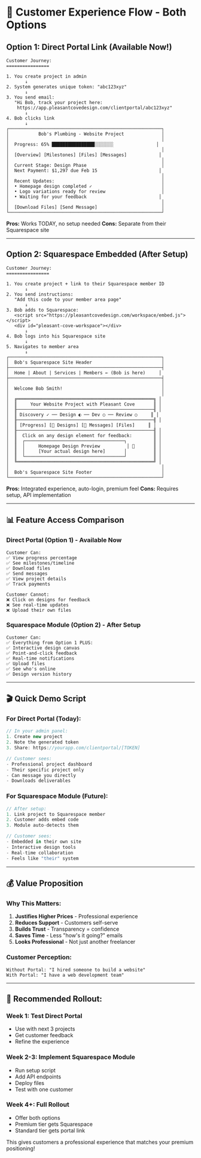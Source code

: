 # 🚶 Customer Experience Flow - Both Options

## Option 1: Direct Portal Link (Available Now!)

```
Customer Journey:
================

1. You create project in admin
       ↓
2. System generates unique token: "abc123xyz"
       ↓
3. You send email:
   "Hi Bob, track your project here:
    https://app.pleasantcovedesign.com/clientportal/abc123xyz"
       ↓
4. Bob clicks link
       ↓
┌─────────────────────────────────────────────────────────┐
│           Bob's Plumbing - Website Project              │
│                                                         │
│  Progress: 65% ████████████████░░░░░░░                │
│                                                         │
│  [Overview] [Milestones] [Files] [Messages]            │
│                                                         │
│  Current Stage: Design Phase                            │
│  Next Payment: $1,297 due Feb 15                       │
│                                                         │
│  Recent Updates:                                        │
│  • Homepage design completed ✓                          │
│  • Logo variations ready for review                     │
│  • Waiting for your feedback                           │
│                                                         │
│  [Download Files] [Send Message]                        │
└─────────────────────────────────────────────────────────┘
```

**Pros:** Works TODAY, no setup needed
**Cons:** Separate from their Squarespace site

---

## Option 2: Squarespace Embedded (After Setup)

```
Customer Journey:
================

1. You create project + link to their Squarespace member ID
       ↓
2. You send instructions:
   "Add this code to your member area page"
       ↓
3. Bob adds to Squarespace:
   <script src="https://pleasantcovedesign.com/workspace/embed.js"></script>
   <div id="pleasant-cove-workspace"></div>
       ↓
4. Bob logs into his Squarespace site
       ↓
5. Navigates to member area
       ↓
┌─────────────────────────────────────────────────────────┐
│  Bob's Squarespace Site Header                          │
├─────────────────────────────────────────────────────────┤
│  Home | About | Services | Members ← (Bob is here)     │
├─────────────────────────────────────────────────────────┤
│                                                         │
│  Welcome Bob Smith!                                     │
│                                                         │
│  ╔═══════════════════════════════════════════════════╗ │
│  ║     Your Website Project with Pleasant Cove       ║ │
│  ╟───────────────────────────────────────────────────╢ │
│  ║ Discovery ✓ ── Design ◐ ── Dev ○ ── Review ○     ║ │
│  ╟───────────────────────────────────────────────────╢ │
│  ║ [Progress] [🎨 Designs] [💬 Messages] [Files]     ║ │
│  ╟───────────────────────────────────────────────────╢ │
│  ║  Click on any design element for feedback:        ║ │
│  ║  ┌─────────────────────────────────────┐          ║ │
│  ║  │     Homepage Design Preview          │ 📌       ║ │
│  ║  │     [Your actual design here]       │          ║ │
│  ║  └─────────────────────────────────────┘          ║ │
│  ╚═══════════════════════════════════════════════════╝ │
│                                                         │
│  Bob's Squarespace Site Footer                          │
└─────────────────────────────────────────────────────────┘
```

**Pros:** Integrated experience, auto-login, premium feel
**Cons:** Requires setup, API implementation

---

## 📊 Feature Access Comparison

### Direct Portal (Option 1) - Available Now
```
Customer Can:
✅ View progress percentage
✅ See milestones/timeline
✅ Download files
✅ Send messages
✅ View project details
✅ Track payments

Customer Cannot:
❌ Click on designs for feedback
❌ See real-time updates
❌ Upload their own files
```

### Squarespace Module (Option 2) - After Setup
```
Customer Can:
✅ Everything from Option 1 PLUS:
✅ Interactive design canvas
✅ Point-and-click feedback
✅ Real-time notifications
✅ Upload files
✅ See who's online
✅ Design version history
```

---

## 🎬 Quick Demo Script

### For Direct Portal (Today):
```javascript
// In your admin panel:
1. Create new project
2. Note the generated token
3. Share: https://yourapp.com/clientportal/[TOKEN]

// Customer sees:
- Professional project dashboard
- Their specific project only
- Can message you directly
- Downloads deliverables
```

### For Squarespace Module (Future):
```javascript
// After setup:
1. Link project to Squarespace member
2. Customer adds embed code
3. Module auto-detects them

// Customer sees:
- Embedded in their own site
- Interactive design tools
- Real-time collaboration
- Feels like "their" system
```

---

## 💰 Value Proposition

### Why This Matters:
1. **Justifies Higher Prices** - Professional experience
2. **Reduces Support** - Customers self-serve
3. **Builds Trust** - Transparency = confidence
4. **Saves Time** - Less "how's it going?" emails
5. **Looks Professional** - Not just another freelancer

### Customer Perception:
```
Without Portal: "I hired someone to build a website"
With Portal: "I have a web development team"
```

---

## 🚀 Recommended Rollout:

### Week 1: Test Direct Portal
- Use with next 3 projects
- Get customer feedback
- Refine the experience

### Week 2-3: Implement Squarespace Module
- Run setup script
- Add API endpoints
- Deploy files
- Test with one customer

### Week 4+: Full Rollout
- Offer both options
- Premium tier gets Squarespace
- Standard tier gets portal link

This gives customers a professional experience that matches your premium positioning!
